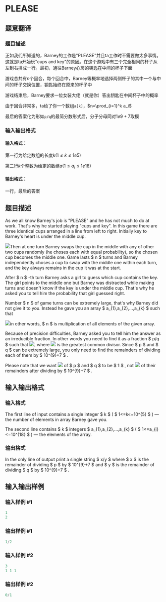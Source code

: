 # PLEASE

## 题意翻译

### 题目描述

正如我们所知道的，Barney的工作是"PLEASE"并且ta工作时不需要做太多事情。这就是ta开始玩"cups and key"的原因。在这个游戏中有三个完全相同的杯子从左到右排成一行。最初，通往Barney心房的钥匙在中间的杯子下面

游戏总共有$n$个回合，每个回合中，Barney等概率地选择两侧杯子的其中一个与中间的杯子交换位置，钥匙始终在原来的杯子中

游戏结束后，Barney要求一位女装大佬（就是你）答出钥匙在中间杯子中的概率

由于回合非常多，ta给了你一个数组`a[k]`，$n=\prod_{i=1}^k a_i$

最后的答案化为形如`p/q`的最简分数形式后，分子分母同对$1e9+7$取模

### 输入输出格式

#### 输入格式：

第一行为给定数组的长度$k(1\leq k \leq 1e5)$

第二行$k$个整数为给定的数组$a(1 \leq a_i \leq 1e18)$

#### 输出格式：

一行，最后的答案

## 题目描述

As we all know Barney's job is "PLEASE" and he has not much to do at work. That's why he started playing "cups and key". In this game there are three identical cups arranged in a line from left to right. Initially key to Barney's heart is under the middle cup.

![](https://cdn.luogu.com.cn/upload/vjudge_pic/CF696C/f5c86067ed4a2db280b505f1cf38476a32a2d9f0.png)Then at one turn Barney swaps the cup in the middle with any of other two cups randomly (he choses each with equal probability), so the chosen cup becomes the middle one. Game lasts $ n $ turns and Barney independently choses a cup to swap with the middle one within each turn, and the key always remains in the cup it was at the start.

After $ n $ -th turn Barney asks a girl to guess which cup contains the key. The girl points to the middle one but Barney was distracted while making turns and doesn't know if the key is under the middle cup. That's why he asked you to tell him the probability that girl guessed right.

Number $ n $ of game turns can be extremely large, that's why Barney did not give it to you. Instead he gave you an array $ a_{1},a_{2},...,a_{k} $ such that

![](https://cdn.luogu.com.cn/upload/vjudge_pic/CF696C/b07c8ff46a483f6c119ac1b5689468b55c19bff3.png)in other words, $ n $ is multiplication of all elements of the given array.

Because of precision difficulties, Barney asked you to tell him the answer as an irreducible fraction. In other words you need to find it as a fraction $ p/q $ such that ![](https://cdn.luogu.com.cn/upload/vjudge_pic/CF696C/51ec39c66543471c5d07d25bd208f63da92bf471.png), where ![](https://cdn.luogu.com.cn/upload/vjudge_pic/CF696C/9ecd8274ff74f04a3c110790f7ff835d44a6c25f.png) is the greatest common divisor. Since $ p $ and $ q $ can be extremely large, you only need to find the remainders of dividing each of them by $ 10^{9}+7 $ .

Please note that we want ![](https://cdn.luogu.com.cn/upload/vjudge_pic/CF696C/9ecd8274ff74f04a3c110790f7ff835d44a6c25f.png) of $ p $ and $ q $ to be $ 1 $ , not ![](https://cdn.luogu.com.cn/upload/vjudge_pic/CF696C/9ecd8274ff74f04a3c110790f7ff835d44a6c25f.png) of their remainders after dividing by $ 10^{9}+7 $ .

## 输入输出格式

### 输入格式

The first line of input contains a single integer $ k $ ( $ 1<=k<=10^{5} $ ) — the number of elements in array Barney gave you.

The second line contains $ k $ integers $ a_{1},a_{2},...,a_{k} $ ( $ 1<=a_{i}<=10^{18} $ ) — the elements of the array.

### 输出格式

In the only line of output print a single string $ x/y $ where $ x $ is the remainder of dividing $ p $ by $ 10^{9}+7 $ and $ y $ is the remainder of dividing $ q $ by $ 10^{9}+7 $ .

## 输入输出样例

### 输入样例 #1

```cpp
1
2

```
### 输出样例 #1

```cpp
1/2

```
### 输入样例 #2

```cpp
3
1 1 1

```
### 输出样例 #2

```cpp
0/1

```
